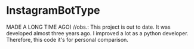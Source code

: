 # InstagramBotType
MADE A LONG TIME AGO) //obs.: This project is out to date. It was developed almost three years ago. I improved a lot as a python developer. Therefore, this code it's for personal comparison.
